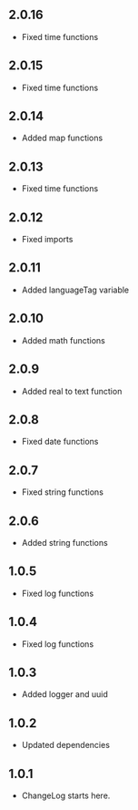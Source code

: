 ## 2.0.16

* Fixed time functions

## 2.0.15

* Fixed time functions

## 2.0.14

* Added map functions

## 2.0.13

* Fixed time functions

## 2.0.12

* Fixed imports

## 2.0.11

* Added languageTag variable

## 2.0.10

* Added math functions

## 2.0.9

* Added real to text function

## 2.0.8

* Fixed date functions

## 2.0.7

* Fixed string functions

## 2.0.6

* Added string functions

## 1.0.5

* Fixed log functions

## 1.0.4

* Fixed log functions

## 1.0.3

* Added logger and uuid

## 1.0.2

* Updated dependencies

## 1.0.1

* ChangeLog starts here.
